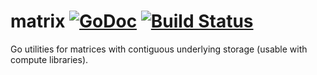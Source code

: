 # matrix [![GoDoc](https://godoc.org/github.com/barnex/matrix?status.svg)](https://godoc.org/github.com/barnex/matrix) [![Build Status](https://travis-ci.org/barnex/matrix.svg)](https://travis-ci.org/barnex/matrix)

Go utilities for matrices with contiguous underlying storage (usable with compute libraries).
